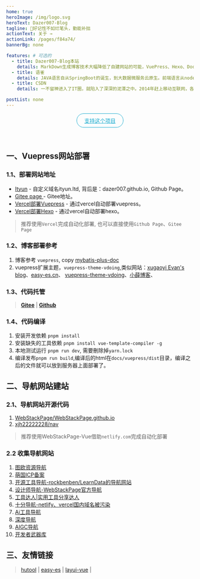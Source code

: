 ```yaml
---
home: true
heroImage: /img/logo.svg
heroText: Dazer007-Blog
tagline: 🚀好记性不如烂笔头，勤能补拙
actionText: 关于 →
actionLink: /pages/f84a74/
bannerBg: none

features: # 可选的
  - title: Dazer007-Blog本站
    details: MarkDown生成博客技术大幅降低了自建网站的可能，VuePress、Hexo、Docsify.js都是快速高效的博客框架，本站使用VuePress
  - title: 语雀
    details: JAVA语言自从SpringBoot的诞生，到大数据微服务云原生。前端语言从nodejs的诞生，前端职位都成了大前端工程师，开发Server、桌面端、传统网页都成为可能。飞速的技术发展，不进行笔记梳理，不常用的技术很快遗忘。(相关笔记查看语雀)
  - title: CSDN
    details: 一不留神进入了IT圈，就陷入了深深的泥潭之中。2014年赶上移动互联网，各种移动APP满天飞，Android、IOS开发技术成了香饽饽；后ReactNative、Flutter跨平台框架企图代替原生手机端开发；小程序平台的诞生促使uni-app、taro的跨小程序、跨桌面端框架的诞生，让前端框架有了新的可能。（相关博客查看CSDN）

postList: none
---
```


<p align="center">
  <a class="become-sponsor" href="/pages/4fedc2">支持这个项目</a>
</p>

<style>
  .become-sponsor{
    padding: 8px 20px;
    display: inline-block;
    color: #11a8cd;
    border-radius: 30px;
    box-sizing: border-box;
    border: 1px solid #11a8cd;
  }
</style>

<br/>

## 一、Vuepress网站部署

### 1.1、部署网站地址
- [Ityun](http://ityun.ltd/) - 自定义域名ityun.ltd, 背后是：dazer007.github.io, Github Page。
- [Gitee page ](dazer007.gitee.io) - Gitee地址。
- [Vercel部署Vuepress](https://vuepress.ityun.ltd/) - 通过vercel自动部署vuepress。
- [Vercel部署Hexo](https://vercel.ityun.ltd/) - 通过vercel自动部署hexo。

> 推荐使用`Vercel`完成自动化部署, 也可以直接使用`Github Page`、`Gitee Page`
### 1.2、博客部署参考

1. 博客参考 `vuepress`, copy [mybatis-plus-doc](https://github.com/dazer007/dazer007.github.io-doc)
2. vuepress扩展主题，`vuepress-theme-vdoing`,类似网站：[xugaoyi Evan's blog](https://xugaoyi.com/)、[easy-es.cn](https://www.easy-es.cn/)、
   [vuepress-theme-vdoing](https://doc.xugaoyi.com/)、[小薛博客](https://blog.xueqimiao.com/)、

### 1.3、代码托管

> **[Gitee](https://gitee.com/dazer007/dazer007)** | **[Github](https://github.com/dazer007/dazer007.github.io)**

### 1.4、代码编译

1. 安装开发依赖 `pnpm install`
2. 安装缺失的工具依赖 `pnpm install vue-template-compiler -g`
3. 本地测试运行 `pnpm run dev`, 需要刪除掉`yarn.lock`
4. 编译发布`pnpm run build`,编译后的html在`docs/vuepress/dist`目录，编译之后的文件就可以放到服务器上面部署了。

## 二、导航网站建站

### 2.1、导航网站开源代码

1. [WebStackPage/WebStackPage.github.io](https://github.com/WebStackPage/WebStackPage.github.io)
2. [xjh22222228/nav](https://github.com/xjh22222228/nav)

> 推荐使用WebStackPage-Vue借助`netlify.com`完成自动化部署
### 2.2 收集导航网站

1. [图欧资源导航](https://tuostudy.com/)
2. [萌国ICP备案](https://icp.gov.moe/aboutus.php)
3. [开源工具导航-rockbenben/LearnData的导航网站](https://nav.newzone.top/)
4. [设计师导航-WebStackPage官方导航](http://webstack.cc/) 
5. [工具达人|实用工具分享达人](https://toolsdar.com/) 
6. [十分导航-netlify、vercel国内域名被污染](https://10fen.netlify.app/)
7. [Ai工具导航](https://ai-bot.cn/)
8. [深度导航](https://www.deepdh.com/)
9. [AIGC导航](https://www.aigc.cn/)
10. [开发者武器库](https://devtool.tech/)

## 三、友情链接
>  [hutool](https://gitee.com/dromara/hutool) | [easy-es](https://easy-es.cn/) | 
>  [layui-vue](http://www.layui-vue.com/) |

